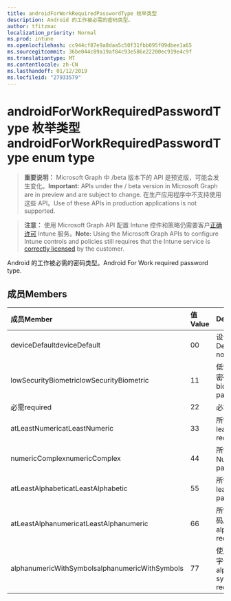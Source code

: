```yaml
---
title: androidForWorkRequiredPasswordType 枚举类型
description: Android 的工作被必需的密码类型。
author: tfitzmac
localization_priority: Normal
ms.prod: intune
ms.openlocfilehash: cc944cf87e9a8daa5c50f31fbb095f09dbee1a65
ms.sourcegitcommit: 36be044c89a19af84c93e586e22200ec919e4c9f
ms.translationtype: MT
ms.contentlocale: zh-CN
ms.lasthandoff: 01/12/2019
ms.locfileid: "27933579"
---
```

# <a name="androidforworkrequiredpasswordtype-enum-type"></a><span data-ttu-id="e5028-103">androidForWorkRequiredPasswordType 枚举类型</span><span class="sxs-lookup"><span data-stu-id="e5028-103">androidForWorkRequiredPasswordType enum type</span></span>

> <span data-ttu-id="e5028-104">**重要说明：** Microsoft Graph 中 /beta 版本下的 API 是预览版，可能会发生变化。</span><span class="sxs-lookup"><span data-stu-id="e5028-104">**Important:** APIs under the / beta version in Microsoft Graph are in preview and are subject to change.</span></span> <span data-ttu-id="e5028-105">在生产应用程序中不支持使用这些 API。</span><span class="sxs-lookup"><span data-stu-id="e5028-105">Use of these APIs in production applications is not supported.</span></span>

> <span data-ttu-id="e5028-106">**注意：** 使用 Microsoft Graph API 配置 Intune 控件和策略仍需要客户[正确许可](https://go.microsoft.com/fwlink/?linkid=839381) Intune 服务。</span><span class="sxs-lookup"><span data-stu-id="e5028-106">**Note:** Using the Microsoft Graph APIs to configure Intune controls and policies still requires that the Intune service is [correctly licensed](https://go.microsoft.com/fwlink/?linkid=839381) by the customer.</span></span>

<span data-ttu-id="e5028-107">Android 的工作被必需的密码类型。</span><span class="sxs-lookup"><span data-stu-id="e5028-107">Android For Work required password type.</span></span>
## <a name="members"></a><span data-ttu-id="e5028-108">成员</span><span class="sxs-lookup"><span data-stu-id="e5028-108">Members</span></span>
|<span data-ttu-id="e5028-109">成员</span><span class="sxs-lookup"><span data-stu-id="e5028-109">Member</span></span>|<span data-ttu-id="e5028-110">值</span><span class="sxs-lookup"><span data-stu-id="e5028-110">Value</span></span>|<span data-ttu-id="e5028-111">Description</span><span class="sxs-lookup"><span data-stu-id="e5028-111">Description</span></span>|
|:---|:---|:---|
|<span data-ttu-id="e5028-112">deviceDefault</span><span class="sxs-lookup"><span data-stu-id="e5028-112">deviceDefault</span></span>|<span data-ttu-id="e5028-113">0</span><span class="sxs-lookup"><span data-stu-id="e5028-113">0</span></span>|<span data-ttu-id="e5028-114">设备默认值，没有用途。</span><span class="sxs-lookup"><span data-stu-id="e5028-114">Device default value, no intent.</span></span>|
|<span data-ttu-id="e5028-115">lowSecurityBiometric</span><span class="sxs-lookup"><span data-stu-id="e5028-115">lowSecurityBiometric</span></span>|<span data-ttu-id="e5028-116">1</span><span class="sxs-lookup"><span data-stu-id="e5028-116">1</span></span>|<span data-ttu-id="e5028-117">低安全性生物基于所需的密码。</span><span class="sxs-lookup"><span data-stu-id="e5028-117">Low security biometrics based password required.</span></span>|
|<span data-ttu-id="e5028-118">必需</span><span class="sxs-lookup"><span data-stu-id="e5028-118">required</span></span>|<span data-ttu-id="e5028-119">2</span><span class="sxs-lookup"><span data-stu-id="e5028-119">2</span></span>|<span data-ttu-id="e5028-120">必填。</span><span class="sxs-lookup"><span data-stu-id="e5028-120">Required.</span></span>|
|<span data-ttu-id="e5028-121">atLeastNumeric</span><span class="sxs-lookup"><span data-stu-id="e5028-121">atLeastNumeric</span></span>|<span data-ttu-id="e5028-122">3</span><span class="sxs-lookup"><span data-stu-id="e5028-122">3</span></span>|<span data-ttu-id="e5028-123">所需的密码至少数值。</span><span class="sxs-lookup"><span data-stu-id="e5028-123">At least numeric password required.</span></span>|
|<span data-ttu-id="e5028-124">numericComplex</span><span class="sxs-lookup"><span data-stu-id="e5028-124">numericComplex</span></span>|<span data-ttu-id="e5028-125">4</span><span class="sxs-lookup"><span data-stu-id="e5028-125">4</span></span>|<span data-ttu-id="e5028-126">所需的数字复杂密码。</span><span class="sxs-lookup"><span data-stu-id="e5028-126">Numeric complex password required.</span></span>|
|<span data-ttu-id="e5028-127">atLeastAlphabetic</span><span class="sxs-lookup"><span data-stu-id="e5028-127">atLeastAlphabetic</span></span>|<span data-ttu-id="e5028-128">5</span><span class="sxs-lookup"><span data-stu-id="e5028-128">5</span></span>|<span data-ttu-id="e5028-129">所需的密码至少字母。</span><span class="sxs-lookup"><span data-stu-id="e5028-129">At least alphabetic password required.</span></span>|
|<span data-ttu-id="e5028-130">atLeastAlphanumeric</span><span class="sxs-lookup"><span data-stu-id="e5028-130">atLeastAlphanumeric</span></span>|<span data-ttu-id="e5028-131">6</span><span class="sxs-lookup"><span data-stu-id="e5028-131">6</span></span>|<span data-ttu-id="e5028-132">所需的至少字母数字密码。</span><span class="sxs-lookup"><span data-stu-id="e5028-132">At least alphanumeric password required.</span></span>|
|<span data-ttu-id="e5028-133">alphanumericWithSymbols</span><span class="sxs-lookup"><span data-stu-id="e5028-133">alphanumericWithSymbols</span></span>|<span data-ttu-id="e5028-134">7</span><span class="sxs-lookup"><span data-stu-id="e5028-134">7</span></span>|<span data-ttu-id="e5028-135">使用所需的符号密码至少字母数字。</span><span class="sxs-lookup"><span data-stu-id="e5028-135">At least alphanumeric with symbols password required.</span></span>|






